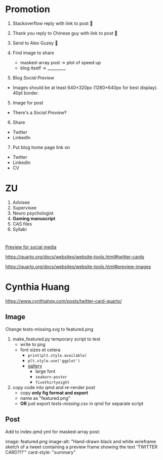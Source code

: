 # Promotion

1. Stackoverflow reply with link to post 🚀
2. Thank you reply to Chinese guy with link to post 🚀
3. Send to Alex Guzey 🚀

4. Find image to share
    - masked-array post -> plot of speed up
    - blog itself -> _________

4. Blog *Social Preview*
 - Images should be at least 640×320px (1280×640px for best display). 40pt border.
5. Image for post
 - There's a *Social Preview*?

6. Share
 - Twitter
 - LinkedIn
7. Put blog home page link on
 - Twitter
 - LinkedIn
 - CV


 # ZU

 1. Advisee
 2. Supervisee
 3. Neuro psychologist
 4. **Gaming manuscript**
 5. CAS files
 6. Syllabi



 # 
[Preview for social media](https://www.opengraph.xyz/)

https://quarto.org/docs/websites/website-tools.html#twitter-cards

https://quarto.org/docs/websites/website-tools.html#preview-images


# Cynthia Huang
https://www.cynthiahqy.com/posts/twitter-card-quarto/

## Image
Change tests-missing.svg to featured.png

1. make_featured.py temporary script to test
    - write to png
    - font sizes et cetera
        - `print(plt.style.available)`
        - `plt.style.use('ggplot')`
        - [gallery](https://matplotlib.org/stable/gallery/style_sheets/style_sheets_reference.html)
            - large font
            - `seaborn-poster`
            - `fivethirtyeight`
2. copy code into qmd and re-render post
    - copy **only fig format and export**
    - name as "featured.png"
    - **OR** just export *tests-missing.csv* in qmd for separate script

## Post
Add to index.qmd yml for masked-array post:

image: featured.png
image-alt: "Hand-drawn black and white wireframe sketch of a tweet containing a preview frame showing the text 'TWITTER CARD?!?'"
card-style: "summary"